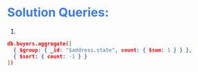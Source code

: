 <h1 style="color:#397ce7">Solution Queries:</h1>

1.

```json
db.buyers.aggregate([
  { $group: { _id: "$address.state", count: { $sum: 1 } } },
  { $sort: { count: -1 } }
])
```
